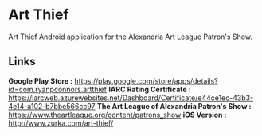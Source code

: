 # Art Thief
Art Thief Android application for the Alexandria Art League Patron's Show.

## Links
**Google Play Store :** https://play.google.com/store/apps/details?id=com.ryanpconnors.artthief
**IARC Rating Certificate :** https://iarcweb.azurewebsites.net/Dashboard/Certificate/e44ce1ec-43b3-4e14-a102-b7bbe566cc97
**The Art League of Alexandria Patron's Show :** https://www.theartleague.org/content/patrons_show
**iOS Version :** http://www.zurka.com/art-thief/
